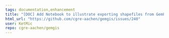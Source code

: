 ```yaml
---
tags: documentation,enhancement
title: "[DOC] Add Notebook to illustrate exporting shapefiles from GemPy geological maps and section lines"
html_url: "https://github.com/cgre-aachen/gemgis/issues/240"
user: KetMic
repo: cgre-aachen/gemgis
---
```


